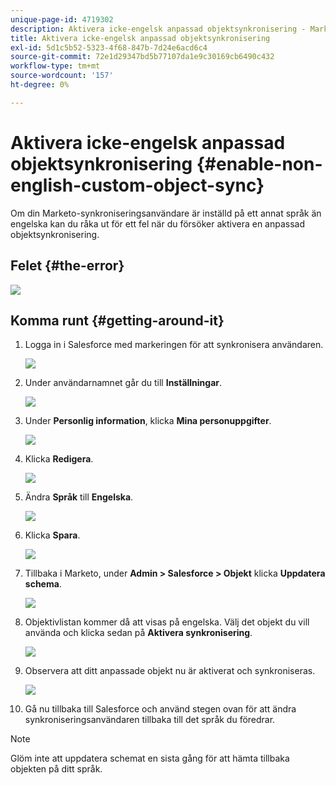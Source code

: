 ```yaml
---
unique-page-id: 4719302
description: Aktivera icke-engelsk anpassad objektsynkronisering - Marketo Docs - produktdokumentation
title: Aktivera icke-engelsk anpassad objektsynkronisering
exl-id: 5d1c5b52-5323-4f68-847b-7d24e6acd6c4
source-git-commit: 72e1d29347bd5b77107da1e9c30169cb6490c432
workflow-type: tm+mt
source-wordcount: '157'
ht-degree: 0%

---
```


# Aktivera icke-engelsk anpassad objektsynkronisering {#enable-non-english-custom-object-sync}

Om din Marketo-synkroniseringsanvändare är inställd på ett annat språk än engelska kan du råka ut för ett fel när du försöker aktivera en anpassad objektsynkronisering.

## Felet {#the-error}

![](assets/image2014-12-10-13-3a17-3a51.png)

## Komma runt {#getting-around-it}

1. Logga in i Salesforce med markeringen för att synkronisera användaren.

   ![](assets/image2014-12-10-13-3a18-3a1.png)

1. Under användarnamnet går du till **Inställningar**.

   ![](assets/image2014-12-10-13-3a18-3a11.png)

1. Under **Personlig information**, klicka **Mina personuppgifter**.

   ![](assets/image2014-12-10-13-3a18-3a22.png)

1. Klicka **Redigera**.

   ![](assets/image2014-12-10-13-3a18-3a32.png)

1. Ändra **Språk** till **Engelska**.

   ![](assets/image2014-12-10-13-3a18-3a45.png)

1. Klicka **Spara**.

   ![](assets/image2014-12-10-13-3a18-3a55.png)

1. Tillbaka i Marketo, under **Admin > Salesforce > Objekt** klicka **Uppdatera schema**.

   ![](assets/image2014-12-10-13-3a19-3a6.png)

1. Objektivlistan kommer då att visas på engelska. Välj det objekt du vill använda och klicka sedan på **Aktivera synkronisering**.

   ![](assets/image2014-12-10-13-3a19-3a16.png)

1. Observera att ditt anpassade objekt nu är aktiverat och synkroniseras.

   ![](assets/image2014-12-10-13-3a19-3a26.png)

1. Gå nu tillbaka till Salesforce och använd stegen ovan för att ändra synkroniseringsanvändaren tillbaka till det språk du föredrar.

>[!NOTE]
>
>Glöm inte att uppdatera schemat en sista gång för att hämta tillbaka objekten på ditt språk.
